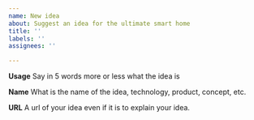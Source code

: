```yaml
---
name: New idea
about: Suggest an idea for the ultimate smart home
title: ''
labels: ''
assignees: ''

---
```


**Usage**
Say in 5 words more or less what the idea is

**Name**
What is the name of the idea, technology, product, concept, etc.

**URL**
A url of your idea even if it is to explain your idea.
